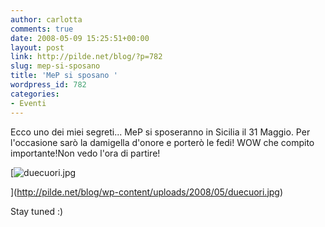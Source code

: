 ```yaml
---
author: carlotta
comments: true
date: 2008-05-09 15:25:51+00:00
layout: post
link: http://pilde.net/blog/?p=782
slug: mep-si-sposano
title: 'MeP si sposano '
wordpress_id: 782
categories:
- Eventi
---
```


Ecco uno dei miei segreti... MeP si sposeranno in Sicilia il 31 Maggio.
Per l'occasione sarò la damigella d'onore e porterò le fedi! WOW che compito importante!Non vedo l'ora di partire!

[![duecuori.jpg](http://pilde.net/blog/wp-content/uploads/2008/05/duecuori.jpg)


](http://pilde.net/blog/wp-content/uploads/2008/05/duecuori.jpg)




Stay tuned :)




